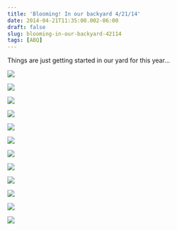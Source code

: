 ```yaml
---
title: 'Blooming! In our backyard 4/21/14'
date: 2014-04-21T11:35:00.002-06:00
draft: false
slug: blooming-in-our-backyard-42114
tags: [ABQ]
---
```


Things are just getting started in our yard for this year...

  

![](/images/blog/legacy/DSC01053+(Large).JPG)

  

![](/images/blog/legacy/DSC01054+(Large).JPG)

  

![](/images/blog/legacy/DSC01055+(Large).JPG)

  

![](/images/blog/legacy/DSC01057+(Large).JPG)

  

![](/images/blog/legacy/DSC01058+(Large).JPG)

  

![](/images/blog/legacy/DSC01060+(Large).JPG)

  

![](/images/blog/legacy/DSC01061+(Large).JPG)

  

![](/images/blog/legacy/DSC01062+(Large).JPG)

  

![](/images/blog/legacy/DSC01066+(Large).JPG)

  

![](/images/blog/legacy/DSC01069+(Large).JPG)

  

![](/images/blog/legacy/DSC01071+(Large).JPG)

  

![](/images/blog/legacy/DSC01077+(Large).JPG)